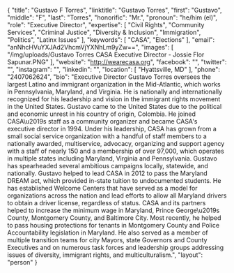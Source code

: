 {
  "title": "Gustavo F Torres",
  "linktitle": "Gustavo Torres",
  "first": "Gustavo",
  "middle": "F",
  "last": "Torres",
  "honorific": "Mr.",
  "pronoun": "he/him (el)",
  "role": "Executive Director",
  "expertise": [
    "Civil Rights",
    "Community Services",
    "Criminal Justice",
    "Diversity & Inclusion",
    "Immigration",
    "Politics",
    "Latinx Issues"
  ],
  "keywords": [
    "CASA",
    "Elections"
  ],
  "email": "anNhcHVuYXJAd2VhcmVjYXNhLm9yZw==",
  "images": [
    "/img/uploads/Gustavo Torres CASA Executive Director - Jossie Flor Sapunar.PNG"
  ],
  "website": "http://wearecasa.org",
  "facebook": "",
  "twitter": "",
  "instagram": "",
  "linkedin": "",
  "location": [
    "Hyattsville, MD"
  ],
  "phone": "2407062624",
  "bio": "Executive Director Gustavo Torres oversees the largest Latino and immigrant organization in the Mid-Atlantic, which works in Pennsylvania, Maryland, and Virginia. He is nationally and internationally recognized for his leadership and vision in the immigrant rights movement in the United States. Gustavo came to the United States due to the political and economic unrest in his country of origin, Colombia. He joined CASA\u2019s staff as a community organizer and became CASA's executive director in 1994. Under his leadership, CASA has grown from a small social service organization with a handful of staff members to a nationally awarded, multiservice, advocacy, organizing and support agency with a staff of nearly 150 and a membership of over 97,000, which operates in multiple states including Maryland, Virginia and Pennsylvania. Gustavo has spearheaded several ambitious campaigns locally, statewide, and nationally. Gustavo helped to lead CASA in 2012 to pass the Maryland DREAM act, which provided in-state tuition to undocumented students. He has established Welcome Centers that have served as a model for organizations across the nation and lead efforts to allow all Maryland drivers to obtain a driver license, regardless of status. CASA and its partners helped to increase the minimum wage in Maryland, Prince George\u2019s County, Montgomery County, and Baltimore City. Most recently, he helped to pass housing protections for tenants in Montgomery County and Police Accountability legislation in Maryland. He also served as a member of multiple transition teams for city Mayors, state Governors and County Executives and on numerous task forces and leadership groups addressing issues of diversity, immigrant rights, and multiculturalism.",
  "layout": "person"
}

